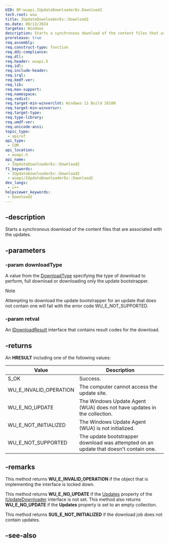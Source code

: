 ```yaml
---
UID: NF:wuapi.IUpdateDownloaderEx.Download2
tech.root: wua
title: IUpdateDownloaderEx::Download2
ms.date: 08/13/2024
targetos: Windows
description: Starts a synchronous download of the content files that are associated with the updates. (IUpdateDownloaderEx)
prerelease: true
req.assembly: 
req.construct-type: function
req.ddi-compliance: 
req.dll: 
req.header: wuapi.h
req.idl: 
req.include-header: 
req.irql: 
req.kmdf-ver: 
req.lib: 
req.max-support: 
req.namespace: 
req.redist: 
req.target-min-winverclnt: Windows 11 Build 26100
req.target-min-winversvr: 
req.target-type: 
req.type-library: 
req.umdf-ver: 
req.unicode-ansi: 
topic_type:
 - apiref
api_type:
 - COM
api_location:
 - wuapi.h
api_name:
 - IUpdateDownloaderEx::Download2
f1_keywords:
 - IUpdateDownloaderEx::Download2
 - wuapi/IUpdateDownloaderEx::Download2
dev_langs:
 - c++
helpviewer_keywords:
 - Download2
---
```


## -description

Starts a synchronous download of the content files that are associated with the updates.

## -parameters

### -param downloadType

A value from the [DownloadType](ne-wuapi-downloadtype.md) specifying the type of download to perform, full download or downloading only the update bootstrapper.

> [!NOTE]
> Attempting to download the update bootstrapper for an update that does not contain one will fail with the error code WU_E_NOT_SUPPORTED.

### -param retval

An [IDownloadResult](nn-wuapi-idownloadresult.md) interface that contains result codes for the download.

## -returns

An **HRESULT** including one of the following values:

| Value | Description |
|-------|-------------|
| S_OK | Success. |
| WU_E_INVALID_OPERATION | The computer cannot access the update site. |
| WU_E_NO_UPDATE | The Windows Update Agent (WUA) does not have  updates in the collection. |
| WU_E_NOT_INITIALIZED | The Windows Update Agent (WUA) is not initialized. |
| WU_E_NOT_SUPPORTED | The update bootstrapper download was attempted on an update that doesn't contain one. |

## -remarks

This method returns **WU_E_INVALID_OPERATION** if the object that is implementing the interface is locked down.

This method returns **WU_E_NO_UPDATE** if the [Updates](nf-wuapi-iupdatedownloader-get_updates.md) property of the [IUpdateDownloader](nn-wuapi-iupdatedownloader.md) interface is not set. This method also returns **WU_E_NO_UPDATE** if the **Updates** property is set to an empty collection.

This method returns **SUS_E_NOT_INITIALIZED** if the download job does not contain updates.

## -see-also

